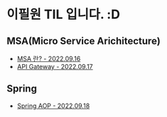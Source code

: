# 이필원 TIL 입니다. :D


## MSA(Micro Service Arichitecture)
- [MSA 란? - 2022.09.16](https://github.com/TI-helL/TI-helL/blob/main/PilWonLee/MSA/MSA-concept.md)
- [API Gateway - 2022.09.17](https://github.com/TI-helL/TI-helL/blob/main/PilWonLee/MSA/API%20Gateway.md)

## Spring
- [Spring AOP - 2022.09.18](https://github.com/TI-helL/TI-helL/blob/main/PilWonLee/spring/Spring%20AOP.md)
